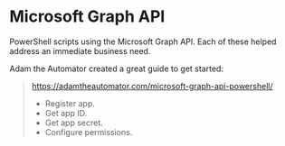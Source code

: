 # Microsoft Graph API

PowerShell scripts using the Microsoft Graph API. Each of these helped address an immediate business need.

Adam the Automator created a great guide to get started:

> https://adamtheautomator.com/microsoft-graph-api-powershell/
> - Register app.
> - Get app ID.
> - Get app secret.
> - Configure permissions.
